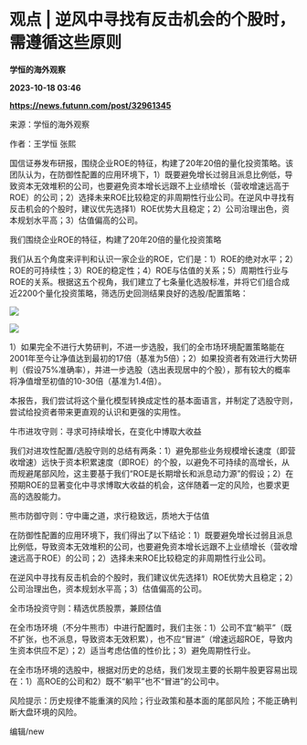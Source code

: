 # 观点 | 逆风中寻找有反击机会的个股时，需遵循这些原则
**学恒的海外观察**

**2023-10-18 03:46**

**https://news.futunn.com/post/32961345**

来源：学恒的海外观察

作者：王学恒 张熙

国信证券发布研报，围绕企业ROE的特征，构建了20年20倍的量化投资策略。该团队认为，在防御性配置的应用环境下，1）既要避免增长过弱且派息比例低，导致资本无效堆积的公司，也要避免资本增长远跟不上业绩增长（营收增速远高于ROE）的公司；2）选择未来ROE比较稳定的非周期性行业公司。在逆风中寻找有反击机会的个股时，建议优先选择1）ROE优势大且稳定；2）公司治理出色，资本规划水平高；3）估值偏高的公司。

我们围绕企业ROE的特征，构建了20年20倍的量化投资策略

我们从五个角度来评判和认识一家企业的ROE，它们是：1）ROE的绝对水平；2）ROE的可持续性；3）ROE的稳定性；4）ROE与估值的关系；5）周期性行业与ROE的关系。根据这五个视角，我们建立了七条量化选股标准，并将它们组合成近2200个量化投资策略，筛选历史回测结果良好的选股/配置策略：

![](https://postimg.futunn.com/16975973783419480602572.png)

![](https://postimg.futunn.com/16975974858558893130605.png)

1）如果完全不进行大势研判，不进一步选股，我们的全市场环境配置策略能在2001年至今让净值达到最初的17倍（基准为5倍）；2）如果投资者有效进行大势研判（假设75%准确率），并进一步选股（选出表现居中的个股），那有较大的概率将净值增至初值的10-30倍（基准为1.4倍）。

本报告，我们尝试将这个量化模型转换成定性的基本面语言，并制定了选股守则，尝试给投资者带来更直观的认识和更强的实用性。

牛市进攻守则：寻求可持续增长，在变化中博取大收益

我们对进攻性配置/选股守则的总结有两条：1）避免那些业务规模增长速度（即营收增速）远快于资本积累速度（即ROE）的个股，以避免不可持续的高增长，从而规避尾部风险，这主要基于我们“ROE是长期增长和派息动力源”的假设；2）在预期ROE的显著变化中寻求博取大收益的机会，这伴随着一定的风险，也要求更高的选股能力。

熊市防御守则：守中庸之道，求行稳致远，质地大于估值

在防御性配置的应用环境下，我们得出了以下结论：1）既要避免增长过弱且派息比例低，导致资本无效堆积的公司，也要避免资本增长远跟不上业绩增长（营收增速远高于ROE）的公司；2）选择未来ROE比较稳定的非周期性行业公司。

在逆风中寻找有反击机会的个股时，我们建议优先选择1）ROE优势大且稳定；2）公司治理出色，资本规划水平高；3）估值偏高的公司。

全市场投资守则：精选优质股票，兼顾估值

在全市场环境（不分牛熊市）中进行配置时，我们主张：1）公司不宜“躺平”（既不扩张，也不派息，导致资本无效积累），也不应“冒进”（增速远超ROE，导致内生资本供应不足）；2）适当考虑估值的性价比；3）避免周期性行业。

在全市场环境的选股中，根据对历史的总结，我们发现主要的长期牛股更容易出现在：1）高ROE的公司和2）既不“躺平”也不“冒进”的公司中。

风险提示：历史规律不能重演的风险；行业政策和基本面的尾部风险；不能正确判断大盘环境的风险。

编辑/new